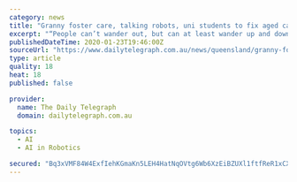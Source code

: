 ```yaml
---
category: news
title: "Granny foster care, talking robots, uni students to fix aged care crisis"
excerpt: "“People can’t wander out, but can at least wander up and down the main street and be tracked.’’ Professor Maeder said chatbots – artificial intelligence on a computer or robot – would give elderly people a way of communicating “if you can’t get a human on the line’’. “If people are feeling anxious you could use a chatbot ..."
publishedDateTime: 2020-01-23T19:46:00Z
sourceUrl: "https://www.dailytelegraph.com.au/news/queensland/granny-foster-care-talking-robots-uni-students-to-fix-aged-care-crisis/news-story/8a01e214af17c11be27efa6620880a28"
type: article
quality: 18
heat: 18
published: false

provider:
  name: The Daily Telegraph
  domain: dailytelegraph.com.au

topics:
  - AI
  - AI in Robotics

secured: "Bq3xVMF84W4ExfIehKGmaKn5LEH4HatNqOVtg6Wb6XzEiBZUXl1ftfReR1xCXdknmcqLuxmqWXGTOPOJceKsAPOZ2p0YHRguUk6khNmGzoFx9jE96KPopUg2Ihi0vEZTQpZOamLN6Qd8ErQoF1Fwc4mF7Cd3XOyqZlVtz7mCETHmdCVQzAdEMrDvi/vWa+swzVrpRc3iElOJUpKAQIANXcrlJ7pL9cQyYckSPMMdcpwb5SvZ54e5erq2iSQKoKVuEepjjMsFHPZAib480ms6wmB7nznjW6YorgjKa9/IZNCYUCWs4Dn626h1Ik0SIU5h6tbSsLUNhB2ADSyBfwZp62xwukdcUWprmjTVBrkMQwNBf8O/V46lC9YTCLqU0L0nTptN6qwPHACAhiVyLmsl1s89VNJIbNahk+gvHSqr8PAbs1tvrZy0wzoqyIDQXZAqEyedG/fvINBX9KC/BF4ntI8S+35OJbzRe41kH4Uvizk=;/BQnJajfZ64wgPKMYk9o/g=="
---
```


